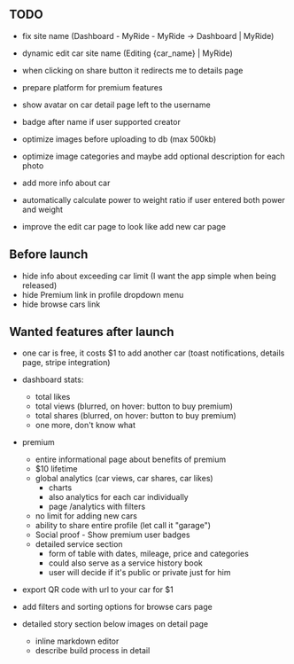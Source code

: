 ## TODO

- fix site name (Dashboard - MyRide - MyRide -> Dashboard | MyRide)
- dynamic edit car site name (Editing {car_name} | MyRide)

- when clicking on share button it redirects me to details page

- prepare platform for premium features

- show avatar on car detail page left to the username

- badge after name if user supported creator

- optimize images before uploading to db (max 500kb)

- optimize image categories and maybe add optional description for each photo

- add more info about car

- automatically calculate power to weight ratio if user entered both power and weight

- improve the edit car page to look like add new car page

## Before launch

- hide info about exceeding car limit (I want the app simple when being released)
- hide Premium link in profile dropdown menu
- hide browse cars link

## Wanted features after launch

- one car is free, it costs $1 to add another car (toast notifications, details page, stripe integration)

- dashboard stats:

  - total likes
  - total views (blurred, on hover: button to buy premium)
  - total shares (blurred, on hover: button to buy premium)
  - one more, don't know what

- premium

  - entire informational page about benefits of premium
  - $10 lifetime
  - global analytics (car views, car shares, car likes)
    - charts
    - also analytics for each car individually
    - page /analytics with filters
  - no limit for adding new cars
  - ability to share entire profile (let call it "garage")
  - Social proof - Show premium user badges
  - detailed service section
    - form of table with dates, mileage, price and categories
    - could also serve as a service history book
    - user will decide if it's public or private just for him

- export QR code with url to your car for $1

- add filters and sorting options for browse cars page

- detailed story section below images on detail page
  - inline markdown editor
  - describe build process in detail
